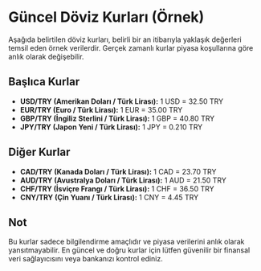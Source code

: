 # Güncel Döviz Kurları (Örnek)

Aşağıda belirtilen döviz kurları, belirli bir an itibarıyla yaklaşık değerleri temsil eden örnek verilerdir. Gerçek zamanlı kurlar piyasa koşullarına göre anlık olarak değişebilir.

## Başlıca Kurlar

*   **USD/TRY (Amerikan Doları / Türk Lirası):** 1 USD = 32.50 TRY
*   **EUR/TRY (Euro / Türk Lirası):** 1 EUR = 35.00 TRY
*   **GBP/TRY (İngiliz Sterlini / Türk Lirası):** 1 GBP = 40.80 TRY
*   **JPY/TRY (Japon Yeni / Türk Lirası):** 1 JPY = 0.210 TRY

## Diğer Kurlar

*   **CAD/TRY (Kanada Doları / Türk Lirası):** 1 CAD = 23.70 TRY
*   **AUD/TRY (Avustralya Doları / Türk Lirası):** 1 AUD = 21.50 TRY
*   **CHF/TRY (İsviçre Frangı / Türk Lirası):** 1 CHF = 36.50 TRY
*   **CNY/TRY (Çin Yuanı / Türk Lirası):** 1 CNY = 4.45 TRY

## Not

Bu kurlar sadece bilgilendirme amaçlıdır ve piyasa verilerini anlık olarak yansıtmayabilir. En güncel ve doğru kurlar için lütfen güvenilir bir finansal veri sağlayıcısını veya bankanızı kontrol ediniz.